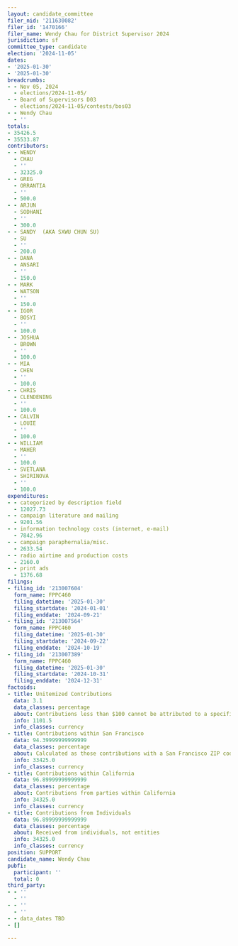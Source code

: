 ```yaml
---
layout: candidate_committee
filer_nid: '211630082'
filer_id: '1470166'
filer_name: Wendy Chau for District Supervisor 2024
jurisdiction: sf
committee_type: candidate
election: '2024-11-05'
dates:
- '2025-01-30'
- '2025-01-30'
breadcrumbs:
- - Nov 05, 2024
  - elections/2024-11-05/
- - Board of Supervisors D03
  - elections/2024-11-05/contests/bos03
- - Wendy Chau
  - ''
totals:
- 35426.5
- 35533.87
contributors:
- - WENDY
  - CHAU
  - ''
  - 32325.0
- - GREG
  - ORRANTIA
  - ''
  - 500.0
- - ARJUN
  - SODHANI
  - ''
  - 300.0
- - SANDY  (AKA SXWU CHUN SU)
  - SU
  - ''
  - 200.0
- - DANA
  - ANSARI
  - ''
  - 150.0
- - MARK
  - WATSON
  - ''
  - 150.0
- - IGOR
  - BOSYI
  - ''
  - 100.0
- - JOSHUA
  - BROWN
  - ''
  - 100.0
- - MIA
  - CHEN
  - ''
  - 100.0
- - CHRIS
  - CLENDENING
  - ''
  - 100.0
- - CALVIN
  - LOUIE
  - ''
  - 100.0
- - WILLIAM
  - MAHER
  - ''
  - 100.0
- - SVETLANA
  - SHIRINOVA
  - ''
  - 100.0
expenditures:
- - categorized by description field
  - 12027.73
- - campaign literature and mailing
  - 9201.56
- - information technology costs (internet, e-mail)
  - 7842.96
- - campaign paraphernalia/misc.
  - 2633.54
- - radio airtime and production costs
  - 2160.0
- - print ads
  - 1376.68
filings:
- filing_id: '213007604'
  form_name: FPPC460
  filing_datetime: '2025-01-30'
  filing_startdate: '2024-01-01'
  filing_enddate: '2024-09-21'
- filing_id: '213007564'
  form_name: FPPC460
  filing_datetime: '2025-01-30'
  filing_startdate: '2024-09-22'
  filing_enddate: '2024-10-19'
- filing_id: '213007389'
  form_name: FPPC460
  filing_datetime: '2025-01-30'
  filing_startdate: '2024-10-31'
  filing_enddate: '2024-12-31'
factoids:
- title: Unitemized Contributions
  data: 3.1
  data_classes: percentage
  about: Contributions less than $100 cannot be attributed to a specific individual
  info: 1101.5
  info_classes: currency
- title: Contributions within San Francisco
  data: 94.39999999999999
  data_classes: percentage
  about: Calculated as those contributions with a San Francisco ZIP code
  info: 33425.0
  info_classes: currency
- title: Contributions within California
  data: 96.89999999999999
  data_classes: percentage
  about: Contributions from parties within California
  info: 34325.0
  info_classes: currency
- title: Contributions from Individuals
  data: 96.89999999999999
  data_classes: percentage
  about: Received from individuals, not entities
  info: 34325.0
  info_classes: currency
position: SUPPORT
candidate_name: Wendy Chau
pubfi:
  participant: ''
  total: 0
third_party:
- - ''
  - ''
- - ''
  - ''
- - data_dates TBD
- []

---
```


